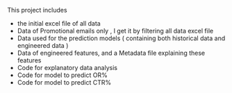 This project includes 
- the initial excel file of all data 
- Data of Promotional emails only , I get it by filtering all data excel file 
- Data used for the prediction models ( containing both historical data and engineered data )
- Data of engineered features, and a Metadata file explaining these features  
- Code for explanatory data analysis 
- Code for model to predict OR%
- Code for model to predict CTR%
